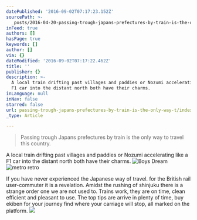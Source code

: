 ```yaml
---
datePublished: '2016-09-02T07:17:23.152Z'
sourcePath: >-
  _posts/2016-04-20-passing-trough-japans-prefectures-by-train-is-the-only-way-t.md
inFeed: true
authors: []
hasPage: true
keywords: []
author: []
via: {}
dateModified: '2016-09-02T07:17:22.462Z'
title: ''
publisher: {}
description: >-
  A local train drifting past villages and paddies or Nozumi accelerating like a
  F1 car into the distant north both have their charms.
inLanguage: null
inNav: false
starred: false
url: passing-trough-japans-prefectures-by-train-is-the-only-way-t/index.html
_type: Article

---
```

> Passing trough Japans prefectures by train is the only way to travel this country.

A local train drifting past villages and paddies or Nozumi accelerating like a F1 car into the distant north both have their charms.
![Boys Dream](https://the-grid-user-content.s3-us-west-2.amazonaws.com/8a9afa91-cf2a-46df-9435-cdf75cada67f.jpg)
![ metro retro](https://s3-us-west-2.amazonaws.com/the-grid-img/p/e949303183c11cc8aa7d936f861901dc40066c32.jpg)

If you have never experienced the Japanese way of travel. for the British rail user-commuter it is a revelation. Amidst the rushing of shinjuku there is a strange order one we are not used to. Trains work, they are on time, clean efficient and pleasant to use. The top tips are arrive in plenty of time, buy ekiben for your journey find where your carriage will stop, all marked on the platform.
![](https://the-grid-user-content.s3-us-west-2.amazonaws.com/ddf3abfa-5408-498e-8d06-05f7e02c57a9.jpg)